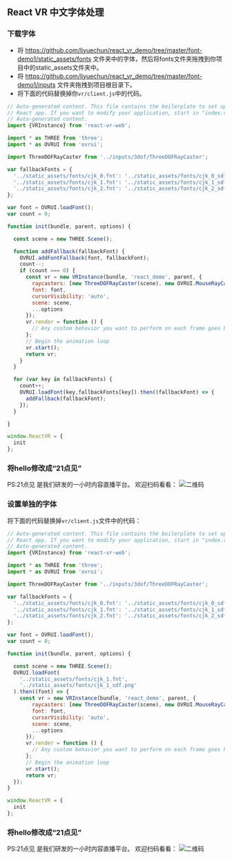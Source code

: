 ## React VR 中文字体处理

### 下载字体

- 将 https://github.com/liyuechun/react_vr_demo/tree/master/font-demo1/static_assets/fonts 文件夹中的字体，然后将fonts文件夹拖拽到你项目中的static_assets文件夹中。
- 将 https://github.com/liyuechun/react_vr_demo/tree/master/font-demo1/inputs 文件夹拖拽到项目根目录下。
- 将下面的代码替换掉你`vr/client.js`中的代码。

```js
// Auto-generated content. This file contains the boilerplate to set up your
// React app. If you want to modify your application, start in "index.vr.js"
// Auto-generated content.
import {VRInstance} from 'react-vr-web';

import * as THREE from 'three';
import * as OVRUI from 'ovrui';

import ThreeDOFRayCaster from '../inputs/3dof/ThreeDOFRayCaster';

var fallbackFonts = {
  '../static_assets/fonts/cjk_0.fnt': '../static_assets/fonts/cjk_0_sdf.png',
  '../static_assets/fonts/cjk_1.fnt': '../static_assets/fonts/cjk_1_sdf.png',
  '../static_assets/fonts/cjk_2.fnt': '../static_assets/fonts/cjk_2_sdf.png'
};

var font = OVRUI.loadFont();
var count = 0;

function init(bundle, parent, options) {

  const scene = new THREE.Scene();

  function addFallback(fallbackFont) {
    OVRUI.addFontFallback(font, fallbackFont);
    count--;
    if (count === 0) {
      const vr = new VRInstance(bundle, 'react_demo', parent, {
        raycasters: [new ThreeDOFRayCaster(scene), new OVRUI.MouseRayCaster()],
        font: font,
        cursorVisibility: 'auto',
        scene: scene,
        ...options
      });
      vr.render = function () {
        // Any custom behavior you want to perform on each frame goes here
      };
      // Begin the animation loop
      vr.start();
      return vr;
    }
  }

  for (var key in fallbackFonts) {
    count++;
    OVRUI.loadFont(key,fallbackFonts[key]).then((fallbackFont) => {
      addFallback(fallbackFont);
    });
  }

}

window.ReactVR = {
  init
};

```

### 将hello修改成“21点见”
PS:21点见 是我们研发的一小时内容直播平台。
欢迎扫码看看：
![二维码](http://ooqqekwlc.bkt.clouddn.com/ershiyi_dj.png)

### 设置单独的字体
将下面的代码替换掉`vr/client.js`文件中的代码：

```js
// Auto-generated content. This file contains the boilerplate to set up your
// React app. If you want to modify your application, start in "index.vr.js"
// Auto-generated content.
import {VRInstance} from 'react-vr-web';

import * as THREE from 'three';
import * as OVRUI from 'ovrui';

import ThreeDOFRayCaster from '../inputs/3dof/ThreeDOFRayCaster';

var fallbackFonts = {
  '../static_assets/fonts/cjk_0.fnt': '../static_assets/fonts/cjk_0_sdf.png',
  '../static_assets/fonts/cjk_1.fnt': '../static_assets/fonts/cjk_1_sdf.png',
  '../static_assets/fonts/cjk_2.fnt': '../static_assets/fonts/cjk_2_sdf.png'
};

var font = OVRUI.loadFont();
var count = 0;

function init(bundle, parent, options) {

  const scene = new THREE.Scene();
  OVRUI.loadFont(
    '../static_assets/fonts/cjk_1.fnt',
    '../static_assets/fonts/cjk_1_sdf.png'
  ).then((font) => {
    const vr = new VRInstance(bundle, 'react_demo', parent, {
        raycasters: [new ThreeDOFRayCaster(scene), new OVRUI.MouseRayCaster()],
        font: font,
        cursorVisibility: 'auto',
        scene: scene,
        ...options
      });
      vr.render = function () {
        // Any custom behavior you want to perform on each frame goes here
      };
      // Begin the animation loop
      vr.start();
      return vr;
  });
}

window.ReactVR = {
  init
};
```

### 将hello修改成“21点见”
PS:21点见 是我们研发的一小时内容直播平台。
欢迎扫码看看：
![二维码](http://ooqqekwlc.bkt.clouddn.com/ershiyi_dj.png)


